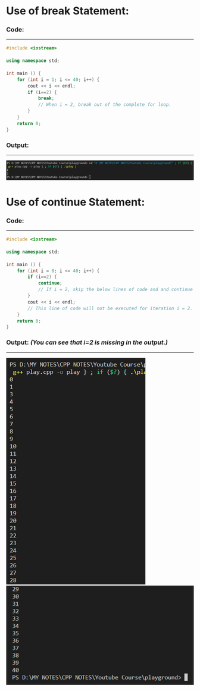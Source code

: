 # Use of break Statement:

### **Code**:
---

```cpp
#include <iostream>

using namespace std;

int main () {
    for (int i = 1; i <= 40; i++) {
        cout << i << endl;
        if (i==2) {
            break;
            // When i = 2, break out of the complete for loop. 
        }
    }
    return 0;
}
```

### **Output**:
---

![](Img_Files/chapter11/2022-11-07-20-15-09.png)

# Use of continue Statement:

### **Code**:
---

```cpp
#include <iostream>

using namespace std;

int main () {
    for (int i = 0; i <= 40; i++) {
        if (i==2) {
            continue;
            // If i = 2, skip the below lines of code and and continue from next loop iteration.
        }
        cout << i << endl;
        // This line of code will not be executed for iteration i = 2.
    }
    return 0;
}
```

### **Output**: *(You can see that i=2 is missing in the output.)*
---

![](Img_Files/chapter11/2022-11-07-20-11-48.png)
![](Img_Files/chapter11/2022-11-07-20-13-23.png)
